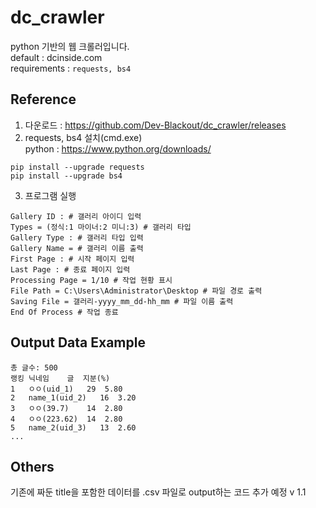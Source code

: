 # dc_crawler
python 기반의 웹 크롤러입니다.  
default : dcinside.com  
requirements : `requests, bs4`
## Reference
1. 다운로드 : https://github.com/Dev-Blackout/dc_crawler/releases
2. requests, bs4 설치(cmd.exe)  
python  : https://www.python.org/downloads/  
```
pip install --upgrade requests
pip install --upgrade bs4
```
3. 프로그램 실행 
```
Gallery ID : # 갤러리 아이디 입력
Types = (정식:1 마이너:2 미니:3) # 갤러리 타입
Gallery Type : # 갤러리 타입 입력
Gallery Name = # 갤러리 이름 출력
First Page : # 시작 페이지 입력
Last Page : # 종료 페이지 입력
Processing Page = 1/10 # 작업 현황 표시
File Path = C:\Users\Administrator\Desktop # 파일 경로 출력
Saving File = 갤러리-yyyy_mm_dd-hh_mm # 파일 이름 출력
End Of Process # 작업 종료
```
## Output Data Example
```
총 글수: 500
랭킹 닉네임    글  지분(%)
1	ㅇㅇ(uid_1)	29	5.80
2	name_1(uid_2)	16	3.20
3	ㅇㅇ(39.7)	14	2.80
4	ㅇㅇ(223.62)	14	2.80
5	name_2(uid_3)	13	2.60
... 
```
## Others
기존에 짜둔 title을 포함한 데이터를 .csv 파일로 output하는 코드 추가 예정 v 1.1
